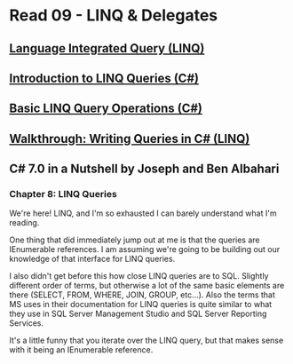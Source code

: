 # Read 09 - LINQ & Delegates

## [Language Integrated Query (LINQ)](https://docs.microsoft.com/en-us/dotnet/csharp/programming-guide/concepts/linq/)
## [Introduction to LINQ Queries (C#)](https://docs.microsoft.com/en-us/dotnet/csharp/programming-guide/concepts/linq/introduction-to-linq-queries)
## [Basic LINQ Query Operations (C#)](https://docs.microsoft.com/en-us/dotnet/csharp/programming-guide/concepts/linq/basic-linq-query-operations)
## [Walkthrough: Writing Queries in C# (LINQ)](https://docs.microsoft.com/en-us/dotnet/csharp/programming-guide/concepts/linq/walkthrough-writing-queries-linq)
## C# 7.0 in a Nutshell by Joseph and Ben Albahari
### Chapter 8: LINQ Queries

We're here! LINQ, and I'm so exhausted I can barely understand what I'm reading.

One thing that did immediately jump out at me is that the queries are IEnumerable references. I am assuming we're going to be building out our knowledge of that interface for LINQ queries.

I also didn't get before this how close LINQ queries are to SQL. Slightly different order of terms, but otherwise a lot of the same basic elements are there (SELECT, FROM, WHERE, JOIN, GROUP, etc...). Also the terms that MS uses in their documentation for LINQ queries is quite similar to what they use in SQL Server Management Studio and SQL Server Reporting Services.

It's a little funny that you iterate over the LINQ query, but that makes sense with it being an IEnumerable reference.
